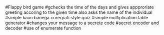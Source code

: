 #Flappy bird game
#gchecks the time of the days and gives appproriate greeting accoring to the given time also asks the name of the individual
#simple kaun banega corerpati style quiz
#simple multiplication table generator
#changes your message to a secrete code
#secret encoder and decoder
#use of enumerate function
